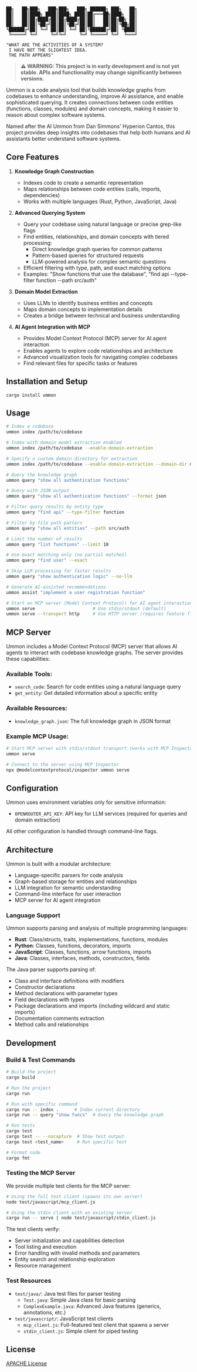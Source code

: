 ```
██╗   ██╗███╗   ███╗███╗   ███╗ ██████╗ ███╗   ██╗
██║   ██║████╗ ████║████╗ ████║██╔═══██╗████╗  ██║
██║   ██║██╔████╔██║██╔████╔██║██║   ██║██╔██╗ ██║
██║   ██║██║╚██╔╝██║██║╚██╔╝██║██║   ██║██║╚██╗██║
╚██████╔╝██║ ╚═╝ ██║██║ ╚═╝ ██║╚██████╔╝██║ ╚████║
 ╚═════╝ ╚═╝     ╚═╝╚═╝     ╚═╝ ╚═════╝ ╚═╝  ╚═══╝

"WHAT ARE THE ACTIVITIES OF A SYSTEM?
 I HAVE NOT THE SLIGHTEST IDEA.
 THE PATH APPEARS"
```

> **⚠️ WARNING: This project is in early development and is not yet stable. APIs and functionality may change significantly between versions.**

Ummon is a code analysis tool that builds knowledge graphs from codebases to enhance understanding, improve AI assistance, and enable sophisticated querying. It creates connections between code entities (functions, classes, modules) and domain concepts, making it easier to reason about complex software systems.

Named after the AI Ummon from Dan Simmons' Hyperion Cantos, this project provides deep insights into codebases that help both humans and AI assistants better understand software systems.

## Core Features

1. **Knowledge Graph Construction**
   - Indexes code to create a semantic representation
   - Maps relationships between code entities (calls, imports, dependencies)
   - Works with multiple languages (Rust, Python, JavaScript, Java)

2. **Advanced Querying System**
   - Query your codebase using natural language or precise grep-like flags
   - Find entities, relationships, and domain concepts with tiered processing:
     - Direct knowledge graph queries for common patterns
     - Pattern-based queries for structured requests
     - LLM-powered analysis for complex semantic questions
   - Efficient filtering with type, path, and exact matching options
   - Examples: "Show functions that use the database", "find api --type-filter function --path src/auth"

3. **Domain Model Extraction**
   - Uses LLMs to identify business entities and concepts
   - Maps domain concepts to implementation details
   - Creates a bridge between technical and business understanding

4. **AI Agent Integration with MCP**
   - Provides Model Context Protocol (MCP) server for AI agent interaction
   - Enables agents to explore code relationships and architecture
   - Advanced visualization tools for navigating complex codebases
   - Find relevant files for specific tasks or features

## Installation and Setup

```
cargo install ummon
```

## Usage

```bash
# Index a codebase
ummon index /path/to/codebase

# Index with domain model extraction enabled
ummon index /path/to/codebase --enable-domain-extraction

# Specify a custom domain directory for extraction
ummon index /path/to/codebase --enable-domain-extraction --domain-dir models/

# Query the knowledge graph
ummon query "show all authentication functions"

# Query with JSON output
ummon query "show all authentication functions" --format json

# Filter query results by entity type
ummon query "find api" --type-filter function

# Filter by file path pattern
ummon query "show all entities" --path src/auth

# Limit the number of results
ummon query "list functions" --limit 10

# Use exact matching only (no partial matches)
ummon query "find user" --exact

# Skip LLM processing for faster results
ummon query "show authentication logic" --no-llm

# Generate AI-assisted recommendations
ummon assist "implement a user registration function"

# Start an MCP server (Model Context Protocol) for AI agent interaction
ummon serve                      # Use stdin/stdout (default)
ummon serve --transport http     # Use HTTP server (requires feature flag)
```

## MCP Server

Ummon includes a Model Context Protocol (MCP) server that allows AI agents to interact with codebase knowledge graphs. The server provides these capabilities:

### Available Tools:

- `search_code`: Search for code entities using a natural language query
- `get_entity`: Get detailed information about a specific entity

### Available Resources:

- `knowledge_graph.json`: The full knowledge graph in JSON format

### Example MCP Usage:

```bash
# Start MCP server with stdin/stdout transport (works with MCP Inspector)
ummon serve

# Connect to the server using MCP Inspector
npx @modelcontextprotocol/inspector ummon serve
```

## Configuration

Ummon uses environment variables only for sensitive information:

- `OPENROUTER_API_KEY`: API key for LLM services (required for queries and domain extraction)

All other configuration is handled through command-line flags.

## Architecture

Ummon is built with a modular architecture:
- Language-specific parsers for code analysis
- Graph-based storage for entities and relationships
- LLM integration for semantic understanding
- Command-line interface for user interaction
- MCP server for AI agent integration

### Language Support

Ummon supports parsing and analysis of multiple programming languages:

- **Rust**: Class/structs, traits, implementations, functions, modules
- **Python**: Classes, functions, decorators, imports
- **JavaScript**: Classes, functions, arrow functions, imports
- **Java**: Classes, interfaces, methods, constructors, fields

The Java parser supports parsing of:
- Class and interface definitions with modifiers
- Constructor declarations
- Method declarations with parameter types
- Field declarations with types
- Package declarations and imports (including wildcard and static imports)
- Documentation comments extraction
- Method calls and relationships

## Development

### Build & Test Commands
```bash
# Build the project
cargo build

# Run the project
cargo run

# Run with specific command
cargo run -- index .      # Index current directory
cargo run -- query "show funcs"  # Query the knowledge graph

# Run tests
cargo test
cargo test -- --nocapture  # Show test output
cargo test <test_name>     # Run specific test

# Format code
cargo fmt
```

### Testing the MCP Server

We provide multiple test clients for the MCP server:

```bash
# Using the full test client (spawns its own server)
node test/javascript/mcp_client.js

# Using the stdin client with an existing server
cargo run -- serve | node test/javascript/stdin_client.js
```

The test clients verify:
- Server initialization and capabilities detection
- Tool listing and execution
- Error handling with invalid methods and parameters
- Entity search and relationship exploration
- Resource management

### Test Resources

- `test/java/`: Java test files for parser testing
  - `Test.java`: Simple Java class for basic parsing
  - `ComplexExample.java`: Advanced Java features (generics, annotations, etc.)
- `test/javascript/`: JavaScript test clients
  - `mcp_client.js`: Full-featured test client that spawns a server
  - `stdin_client.js`: Simple client for piped testing

## License

[APACHE License](LICENSE)
